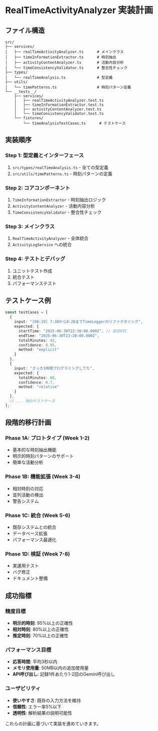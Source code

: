 # RealTimeActivityAnalyzer 実装計画

## ファイル構造

```
src/
├── services/
│   ├── realTimeActivityAnalyzer.ts      # メインクラス
│   ├── timeInformationExtractor.ts      # 時刻抽出
│   ├── activityContentAnalyzer.ts       # 活動内容分析
│   └── timeConsistencyValidator.ts      # 整合性チェック
├── types/
│   └── realTimeAnalysis.ts              # 型定義
├── utils/
│   └── timePatterns.ts                  # 時刻パターン定義
└── __tests__/
    ├── services/
    │   ├── realTimeActivityAnalyzer.test.ts
    │   ├── timeInformationExtractor.test.ts
    │   ├── activityContentAnalyzer.test.ts
    │   └── timeConsistencyValidator.test.ts
    └── fixtures/
        └── timeAnalysisTestCases.ts      # テストケース
```

## 実装順序

### Step 1: 型定義とインターフェース
1. `src/types/realTimeAnalysis.ts` - 全ての型定義
2. `src/utils/timePatterns.ts` - 時刻パターンの定義

### Step 2: コアコンポーネント
1. `TimeInformationExtractor` - 時刻抽出ロジック
2. `ActivityContentAnalyzer` - 活動内容分析
3. `TimeConsistencyValidator` - 整合性チェック

### Step 3: メインクラス
1. `RealTimeActivityAnalyzer` - 全体統合
2. `ActivityLogService` への統合

### Step 4: テストとデバッグ
1. ユニットテスト作成
2. 統合テスト
3. パフォーマンステスト

## テストケース例

```typescript
const testCases = [
  {
    input: "[08:19] 7:38から8:20までTimeLoggerのリファクタリング",
    expected: {
      startTime: "2025-06-30T22:38:00.000Z", // 前日UTC
      endTime: "2025-06-30T23:20:00.000Z",
      totalMinutes: 42,
      confidence: 0.95,
      method: "explicit"
    }
  },
  {
    input: "さっき1時間プログラミングしてた",
    expected: {
      totalMinutes: 60,
      confidence: 0.7,
      method: "relative"
    }
  },
  // ... 他のテストケース
];
```

## 段階的移行計画

### Phase 1A: プロトタイプ (Week 1-2)
- 基本的な時刻抽出機能
- 明示的時刻パターンのサポート
- 簡単な活動分析

### Phase 1B: 機能拡張 (Week 3-4)
- 相対時刻の対応
- 並列活動の検出
- 警告システム

### Phase 1C: 統合 (Week 5-6)
- 既存システムとの統合
- データベース拡張
- パフォーマンス最適化

### Phase 1D: 検証 (Week 7-8)
- 実運用テスト
- バグ修正
- ドキュメント整備

## 成功指標

### 精度目標
- **明示的時刻**: 95%以上の正確性
- **相対時刻**: 80%以上の正確性  
- **推定時刻**: 70%以上の正確性

### パフォーマンス目標
- **応答時間**: 平均3秒以内
- **メモリ使用量**: 50MB以内の追加使用量
- **API呼び出し**: 記録1件あたり1-2回のGemini呼び出し

### ユーザビリティ
- **使いやすさ**: 既存の入力方法を維持
- **信頼性**: エラー率5%以下
- **透明性**: 解析結果の説明可能性

これらの計画に基づいて実装を進めていきます。
